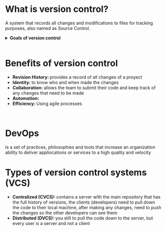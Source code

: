 # What is version control?

A system that records all changes and modifications to files for tracking purposes, also named as Source Control.

<details>
<summary><b>Goals of version control</b></summary>

- Keep track of changes
- Provide access to history
- Revert and roll back to a previous state
</details>

<br>

# Benefits of version control

- <b> Revision History: </b> provides a record of all changes of a proyect
- <b> Identity: </b> to know who and when made the changes
- <b> Collaboration: </b> allows the team to submit their code and keep track of any changes that need to be made
- <b> Automation: </b>
- <b> Efficiency: </b> Using agile processes

<br>

# DevOps

Is a set of practices, philosophies and tools that increase an organization ability to deliver appliocations or services to a high quality and velocity

# Types of version control systems (VCS)

- <b> Centralized (CVCS): </b> contains a server with the main repository that has the full history of versions, the clients (developers) need to pull down the code to their local machine, after making any changes, need to push the changes so the other developers can see them
- <b> Distributed (DVCS): </b> you still to pull the code down to the server, but every user is a server and not a client
